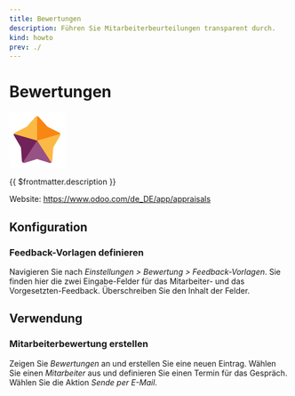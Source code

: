 ```yaml
---
title: Bewertungen
description: Führen Sie Mitarbeiterbeurteilungen transparent durch.
kind: howto
prev: ./
---
```

# Bewertungen
![icons_odoo_hr_appraisal](attachments/icons_odoo_hr_appraisal.png)

{{ $frontmatter.description }}

Website: <https://www.odoo.com/de_DE/app/appraisals>

## Konfiguration

### Feedback-Vorlagen definieren

Navigieren Sie nach *Einstellungen > Bewertung > Feedback-Vorlagen*. Sie finden hier die zwei Eingabe-Felder für das Mitarbeiter- und das Vorgesetzten-Feedback. Überschreiben Sie den Inhalt der Felder.

## Verwendung

### Mitarbeiterbewertung erstellen

Zeigen Sie *Bewertungen* an und erstellen Sie eine neuen Eintrag. Wählen Sie einen *Mitarbeiter* aus und definieren Sie einen Termin für das Gespräch. Wählen Sie die Aktion *Sende per E-Mail*. 
